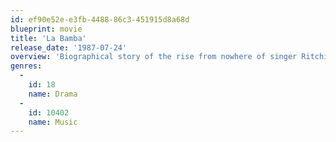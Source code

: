 ```yaml
---
id: ef90e52e-e3fb-4488-86c3-451915d8a68d
blueprint: movie
title: 'La Bamba'
release_date: '1987-07-24'
overview: 'Biographical story of the rise from nowhere of singer Ritchie Valens whose life was cut short by a plane crash.'
genres:
  -
    id: 18
    name: Drama
  -
    id: 10402
    name: Music
---
```

